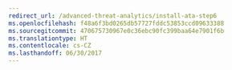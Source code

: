 ```yaml
---
redirect_url: /advanced-threat-analytics/install-ata-step6
ms.openlocfilehash: f48a6f3bd0265db57727fddc53853ccd09633388
ms.sourcegitcommit: 470675730967e0c36ebc90fc399baa64e7901f6b
ms.translationtype: HT
ms.contentlocale: cs-CZ
ms.lasthandoff: 06/30/2017
---
```

